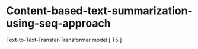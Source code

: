 # Content-based-text-summarization-using-seq-approach
Text-to-Text-Transfer-Transformer model [ T5 ]
